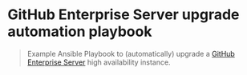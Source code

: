 # GitHub Enterprise Server upgrade automation playbook
> Example Ansible Playbook to (automatically) upgrade a [GitHub Enterprise Server](https://github.com/enterprise) high availability instance.
